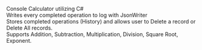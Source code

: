 Console Calculator utilizing C#  
Writes every completed operation to log with JsonWriter   
Stores completed operations (History) and allows user to Delete a record or Delete All records.   
Supports Addition, Subtraction, Multiplication, Division, Square Root, Exponent.   
